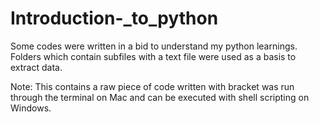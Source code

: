 # Introduction-_to_python
Some codes were written in a bid to understand my python learnings.
Folders which contain subfiles with a text file were used as a basis to extract data.

Note: This contains a raw piece of code written with bracket was run through the terminal on Mac and can be executed with shell scripting on Windows.
